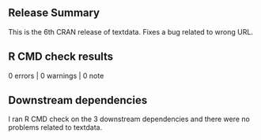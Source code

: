 ## Release Summary

This is the 6th CRAN release of textdata. Fixes a bug related to wrong URL.

## R CMD check results

0 errors | 0 warnings | 0 note

## Downstream dependencies

I ran R CMD check on the 3 downstream dependencies and there were no problems related to textdata.
